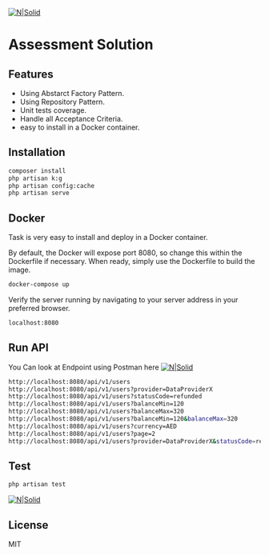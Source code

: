 [![N|Solid](https://s3.eu-west-2.amazonaws.com/parent-documents/assets/parent_logo.png)](http://parent.eu)

# Assessment Solution

## Features

- Using Abstarct Factory Pattern.
- Using Repository Pattern.
- Unit tests coverage.
- Handle all Acceptance Criteria.
- easy to install in a Docker container.

## Installation

```sh
composer install
php artisan k:g
php artisan config:cache
php artisan serve
```

## Docker

Task is very easy to install and deploy in a Docker container.

By default, the Docker will expose port 8080, so change this within the
Dockerfile if necessary. When ready, simply use the Dockerfile to
build the image.

```sh
docker-compose up
```

Verify the server running by navigating to your server address in
your preferred browser.

```sh
localhost:8080
```

## Run API
You Can look at Endpoint using Postman here
[![N|Solid](https://miro.medium.com/max/1838/1*ap0NRizcKwuX5gfzKqEk6Q.png)](https://documenter.getpostman.com/view/12898163/TzJrBJde)

```sh
http://localhost:8080/api/v1/users
http://localhost:8080/api/v1/users?provider=DataProviderX
http://localhost:8080/api/v1/users?statusCode=refunded
http://localhost:8080/api/v1/users?balanceMin=120
http://localhost:8080/api/v1/users?balanceMax=320
http://localhost:8080/api/v1/users?balanceMin=120&balanceMax=320
http://localhost:8080/api/v1/users?currency=AED
http://localhost:8080/api/v1/users?page=2
http://localhost:8080/api/v1/users?provider=DataProviderX&statusCode=refunded&balanceMin=120&balanceMax=320&currency=AED&page=2
```

## Test
```sh
php artisan test 
```

[![N|Solid](https://i.ibb.co/rwHCCnX/task.png)](https://nodesource.com/products/nsolid)

## License

MIT

